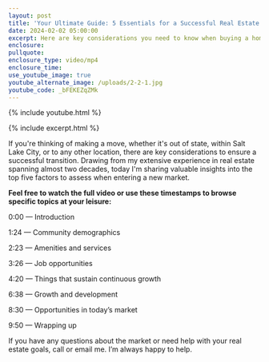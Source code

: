```yaml
---
layout: post
title: 'Your Ultimate Guide: 5 Essentials for a Successful Real Estate Move'
date: 2024-02-02 05:00:00
excerpt: Here are key considerations you need to know when buying a home.
enclosure:
pullquote:
enclosure_type: video/mp4
enclosure_time:
use_youtube_image: true
youtube_alternate_image: /uploads/2-2-1.jpg
youtube_code: _bFEKEZqZMk
---
```

{% include youtube.html %}

{% include excerpt.html %}

If you're thinking of making a move, whether it's out of state, within Salt Lake City, or to any other location, there are key considerations to ensure a successful transition. Drawing from my extensive experience in real estate spanning almost two decades, today I'm sharing valuable insights into the top five factors to assess when entering a new market.

**Feel free to watch the full video or use these timestamps to browse specific topics at your leisure:**

0:00 — Introduction

1:24 — Community demographics

2:23 — Amenities and services

3:26 — Job opportunities

4:20 — Things that sustain continuous growth

6:38 — Growth and development

8:30 — Opportunities in today’s market&nbsp;

9:50 — Wrapping up

If you have any questions about the market or need help with your real estate goals, call or email me. I’m always happy to help.